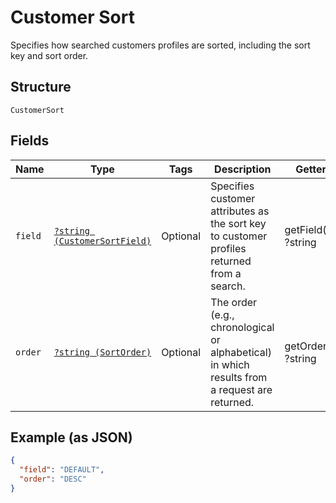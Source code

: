 
# Customer Sort

Specifies how searched customers profiles are sorted, including the sort key and sort order.

## Structure

`CustomerSort`

## Fields

| Name | Type | Tags | Description | Getter | Setter |
|  --- | --- | --- | --- | --- | --- |
| `field` | [`?string (CustomerSortField)`](../../doc/models/customer-sort-field.md) | Optional | Specifies customer attributes as the sort key to customer profiles returned from a search. | getField(): ?string | setField(?string field): void |
| `order` | [`?string (SortOrder)`](../../doc/models/sort-order.md) | Optional | The order (e.g., chronological or alphabetical) in which results from a request are returned. | getOrder(): ?string | setOrder(?string order): void |

## Example (as JSON)

```json
{
  "field": "DEFAULT",
  "order": "DESC"
}
```

